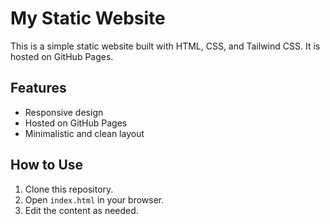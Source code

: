# My Static Website

This is a simple static website built with HTML, CSS, and Tailwind CSS. It is hosted on GitHub Pages.

## Features
- Responsive design
- Hosted on GitHub Pages
- Minimalistic and clean layout

## How to Use
1. Clone this repository.
2. Open `index.html` in your browser.
3. Edit the content as needed.
